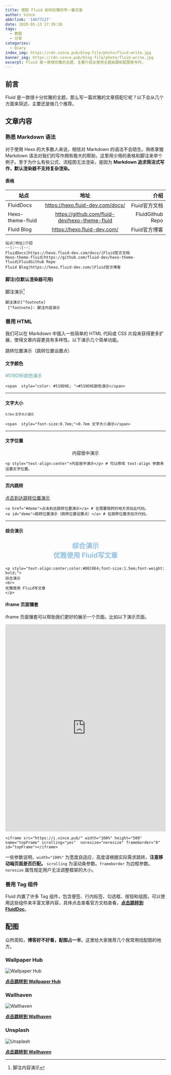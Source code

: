```yaml
---
title: 搭配 Fluid 如何优雅的写一篇文章
author: Vince
abbrlink: '14677127'
date: 2020-05-13 17:39:30
tags:
  - 教程
  - 分享
categories:
  - Diary
index_img: https://cdn.vince.pub/blog-file/photo/fluid-write.jpg
banner_img: https://cdn.vince.pub/blog-file/photo/fluid-write.jpg
excerpt: Fluid 是一款很优雅的主题，主要介绍从使用主题拓展和配图来写作。
---
```


## 前言

Fluid 是一款很十分优雅的主题，那么写一篇优雅的文章搭配它呢？以下会从几个方面来简述，主要还是做几个推荐。

## 文章内容

### 熟悉 Markdown 语法

对于使用 Hexo 的大多数人来说，相信对 Markdown 的语法不会陌生。熟练掌握 Markdown 语法对我们的写作拥有极大的帮助，这里用少用的表格和脚注来举个例子。至于为什么有些公式、流程图无法渲染，是因为 **Markdown 追求简洁式写作，默认渲染器不支持复杂渲染。**

#### 表格

站点|地址|介绍
--|:--:|--:
FluidDocs|https://hexo.fluid-dev.com/docs/|Fluid官方文档
Hexo-theme-fluid|https://github.com/fluid-dev/hexo-theme-fluid|FluidGithub Repo
Fluid Blog|https://hexo.fluid-dev.com/|Fluid官方博客

```
站点|地址|介绍
--|:--:|--:
FluidDocs|https://hexo.fluid-dev.com/docs/|Fluid官方文档
Hexo-theme-fluid|https://github.com/fluid-dev/hexo-theme-fluid|FluidGithub Repo
Fluid Blog|https://hexo.fluid-dev.com/|Fluid官方博客
```

#### 脚注(仅默认渲染器可用)

脚注演示[^footnote]
 [^footnote]: 脚注内容演示

```
脚注演示[^footnote]
 [^footnote]: 脚注内容演示
```


### 善用 HTML

我们可以在 Markdown 中插入一些简单的 HTML 代码或 CSS 片段来获得更多扩展，使得文章内容更具有多样性。以下演示几个简单功能。

<a id="demo">跳转位置演示（跳转位置设置点）</a>

#### 文字颜色

<span  style="color: #519D9E; ">#519D9E颜色演示</span>

```
<span  style="color: #519D9E; ">#519D9E颜色演示</span>
```

***

#### 文字大小

<span  style="font-size:0.7em;">0.7em 文字大小演示</span>

```
<span  style="font-size:0.7em;">0.7em 文字大小演示</span>
```

***

#### 文字位置

<p style="text-align:center">内容居中演示</p>

```
<p style="text-align:center">内容居中演示</p> # 可以修改 text-align 参数来设置文字位置。
```

***

#### 页内跳转

<a href="#demo">点击到达跳转位置演示</a>

```
<a href="#demo">点击到达跳转位置演示</a> # 在需要跳转的地方添加此代码。
<a id="demo">跳转位置演示（跳转位置设置点）</a> # 在跳转位置添加次代码。
```

***

#### 综合演示

<p style="text-align:center;color:#8EC0E4;font-size:1.5em;font-weight: bold;">
综合演示
<br>
优雅使用 Fluid写文章
</p>

```
<p style="text-align:center;color:#8EC0E4;font-size:1.5em;font-weight: bold;">
综合演示
<br>
优雅使用 Fluid写文章
</p>

```

#### iframe 页面镶套

iframe 页面镶套可以帮助我们更好的展示一个页面。比如以下演示页面。

<iframe src="https://i.vince.pub/" width="100%" height="650" name="topFrame" scrolling="yes"  noresize="noresize" frameborder="0" id="topFrame"></iframe>


```
<iframe src="https://i.vince.pub/" width="100%" height="500" name="topFrame" scrolling="yes"  noresize="noresize" frameborder="0" id="topFrame"></iframe>
```

一些参数说明，`width="100%"` 为宽度自适应，高度请根据实际需求跳转，**注意移动端页面是否匹配。** `scrolling` 为滚动条参数。`frameborder` 为边框参数。`noresize` 属性规定用户无法调整框架的大小。

### 善用 Tag 组件

Fluid 内置了许多 Tag 组件，包含便签、行内标签、勾选框、按钮和组图，可以使用这些组件来丰富文章内容，具体点击查看官方文档查看，**[点击跳转到 FluidDoc](https://hexo.fluid-dev.com/docs/guide/#tag-%E6%8F%92%E4%BB%B6)**。

## 配图

众所周知，**博客好不好看，配图占一半**。这里给大家推荐几个我常用找配图的地方。

### Wallpaper Hub
![Wallpaper Hub](https://cdn.vince.pub/blog-file/photo/2020-04-17_175244.png)

**[点击跳转到 Wallpaper Hub](https://wallpaperhub.app/)**

### Wallhaven
![Wallhaven](https://cdn.vince.pub/blog-file/photo/2020-04-17_174841.png)

**[点击跳转到 Wallhaven](https://wallhaven.cc/)**

### Unsplash
![Unsplash](https://cdn.vince.pub/blog-file/photo/2020-05-14_000557.png)

**[点击跳转到 Wallhaven](https://unsplash.com/)**